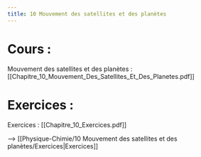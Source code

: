 ```yaml
---
title: 10 Mouvement des satellites et des planètes
---
```

# Cours :
Mouvement des satellites et des planètes : [[Chapitre_10_Mouvement_Des_Satellites_Et_Des_Planetes.pdf]]

# Exercices :
Exercices : [[Chapitre_10_Exercices.pdf]]

--> [[Physique-Chimie/10 Mouvement des satellites et des planètes/Exercices|Exercices]]